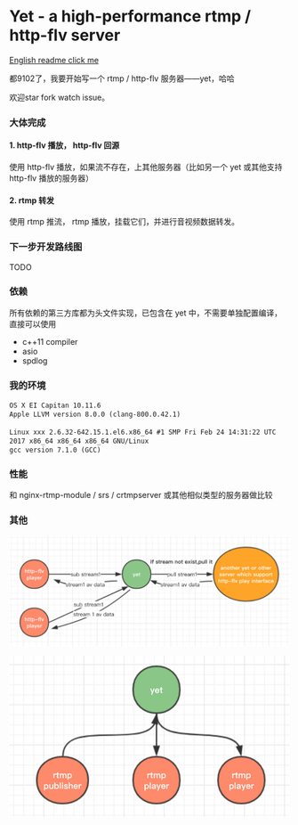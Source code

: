 # Yet - a high-performance rtmp / http-flv server

[English readme click me](./README.EN.md)

都9102了，我要开始写一个 rtmp / http-flv 服务器——yet，哈哈

欢迎star fork watch issue。

### 大体完成

#### 1. http-flv 播放， http-flv 回源

使用 http-flv 播放，如果流不存在，上其他服务器（比如另一个 yet 或其他支持 http-flv 播放的服务器）

#### 2. rtmp 转发

使用 rtmp 推流， rtmp 播放，挂载它们，并进行音视频数据转发。

### 下一步开发路线图

TODO

### 依赖

所有依赖的第三方库都为头文件实现，已包含在 yet 中，不需要单独配置编译，直接可以使用

* c++11 compiler
* asio
* spdlog

### 我的环境

```
OS X EI Capitan 10.11.6
Apple LLVM version 8.0.0 (clang-800.0.42.1)

Linux xxx 2.6.32-642.15.1.el6.x86_64 #1 SMP Fri Feb 24 14:31:22 UTC 2017 x86_64 x86_64 x86_64 GNU/Linux
gcc version 7.1.0 (GCC)
```

### 性能

和 nginx-rtmp-module / srs / crtmpserver 或其他相似类型的服务器做比较

### 其他

![http_flv_sub_pull](./doc/http_flv_sub_pull.jpg)

![rtmp_broadcast](./doc/rtmp_broadcast.jpg)
